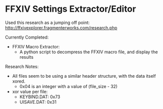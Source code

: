 # FFXIV Settings Extractor/Editor

Used this research as a jumping off point:
    http://ffxivexplorer.fragmenterworks.com/research.php

Currently Completed:
* FFXIV Macro Extractor:
    * A python script to decompress the FFXIV macro file, and display the results

Research Notes:
* All files seem to be using a similar header structure, with the data itself xored.
    * 0x04 is an integer with a value of (file_size - 32)
* xor value per file:
    * KEYBIND.DAT:  0x73
    * UISAVE.DAT:   0x31